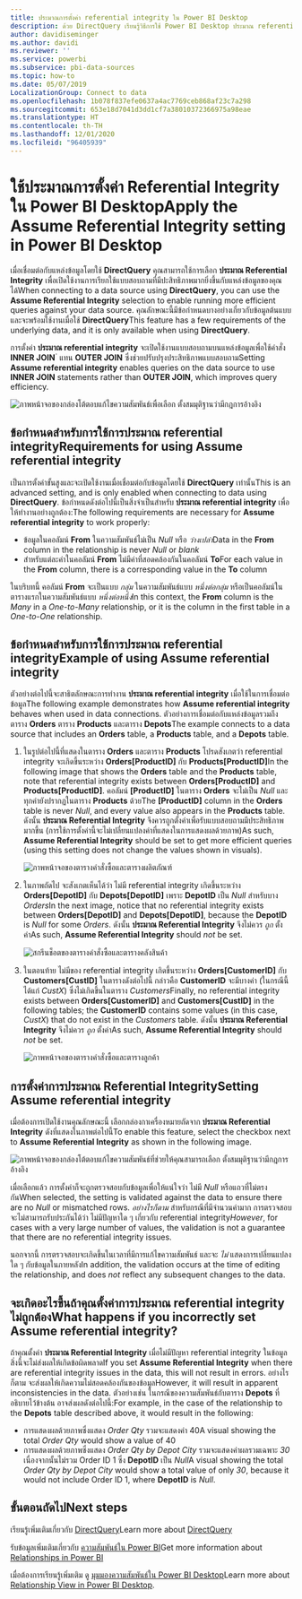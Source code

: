 ```yaml
---
title: ประมาณการตั้งค่า referential integrity ใน Power BI Desktop
description: ด้วย DirectQuery เรียนรู้วิธีการใช้ Power BI Desktop ประมาณ referential integrity
author: davidiseminger
ms.author: davidi
ms.reviewer: ''
ms.service: powerbi
ms.subservice: pbi-data-sources
ms.topic: how-to
ms.date: 05/07/2019
LocalizationGroup: Connect to data
ms.openlocfilehash: 1b078f837efe0637a4ac7769ceb868af23c7a298
ms.sourcegitcommit: 653e18d7041d3dd1cf7a38010372366975a98eae
ms.translationtype: HT
ms.contentlocale: th-TH
ms.lasthandoff: 12/01/2020
ms.locfileid: "96405939"
---
```

# <a name="apply-the-assume-referential-integrity-setting-in-power-bi-desktop"></a><span data-ttu-id="dc412-103">ใช้ประมาณการตั้งค่า Referential Integrity ใน Power BI Desktop</span><span class="sxs-lookup"><span data-stu-id="dc412-103">Apply the Assume Referential Integrity setting in Power BI Desktop</span></span>
<span data-ttu-id="dc412-104">เมื่อเชื่อมต่อกับแหล่งข้อมูลโดยใช้ **DirectQuery** คุณสามารถใช้การเลือก **ประมาณ Referential Integrity** เพื่อเปิดใช้งานการเรียกใช้แบบสอบถามที่มีปะสิทธิภาพมากยิ่งขึ้นกับแหล่งข้อมูลของคุณได้</span><span class="sxs-lookup"><span data-stu-id="dc412-104">When connecting to a data source using **DirectQuery**, you can use the **Assume Referential Integrity** selection to enable running more efficient queries against your data source.</span></span> <span data-ttu-id="dc412-105">คุณลักษณะนี้มีข้อกำหนดบางอย่างเกี่ยวกับข้อมูลต้นแบบ และจะพร้อมใช้งานเมื่อใช้ **DirectQuery**</span><span class="sxs-lookup"><span data-stu-id="dc412-105">This feature has a few requirements of the underlying data, and it is only available when using **DirectQuery**.</span></span>

<span data-ttu-id="dc412-106">การตั้งค่า **ประมาณ referential integrity** จะเปิดใช้งานแบบสอบถามบนแหล่งข้อมูลเพื่อใช้คำสั่ง **INNER JOIN** ่ แทน **OUTER JOIN** ซึ่งช่วยปรับปรุงประสิทธิภาพแบบสอบถาม</span><span class="sxs-lookup"><span data-stu-id="dc412-106">Setting **Assume referential integrity** enables queries on the data source to use **INNER JOIN** statements rather than **OUTER JOIN**, which improves query efficiency.</span></span>

![ภาพหน้าจอของกล่องโต้ตอบแก้ไขความสัมพันธ์เพื่อเลือก ตั้งสมมุติฐานว่ามีกฎการอ้างอิง](media/desktop-assume-referential-integrity/assume-referential-integrity_1.png)

## <a name="requirements-for-using-assume-referential-integrity"></a><span data-ttu-id="dc412-108">ข้อกำหนดสำหรับการใช้การประมาณ referential integrity</span><span class="sxs-lookup"><span data-stu-id="dc412-108">Requirements for using Assume referential integrity</span></span>
<span data-ttu-id="dc412-109">เป็นการตั้งค่าขั้นสูงและจะเปิดใช้งานเมื่อเชื่อมต่อกับข้อมูลโดยใช้ **DirectQuery** เท่านั้น</span><span class="sxs-lookup"><span data-stu-id="dc412-109">This is an advanced setting, and is only enabled when connecting to data using **DirectQuery**.</span></span> <span data-ttu-id="dc412-110">ข้อกำหนดดังต่อไปนี้เป็นสิ่งจำเป็นสำหรับ **ประมาณ referential integrity** เพื่อให้ทำงานอย่างถูกต้อง:</span><span class="sxs-lookup"><span data-stu-id="dc412-110">The following requirements are necessary for **Assume referential integrity** to work properly:</span></span>

* <span data-ttu-id="dc412-111">ข้อมูลในคอลัมน์ **From** ในความสัมพันธ์ไม่เป็น *Null* หรือ *ว่างเปล่า*</span><span class="sxs-lookup"><span data-stu-id="dc412-111">Data in the **From** column in the relationship is never *Null* or *blank*</span></span>
* <span data-ttu-id="dc412-112">สำหรับแต่ละค่าในคอลัมน์ **From** ไม่มีค่าที่สอดคล้องกันในคอลัมน์ **To**</span><span class="sxs-lookup"><span data-stu-id="dc412-112">For each value in the **From** column, there is a corresponding value in the **To** column</span></span>

<span data-ttu-id="dc412-113">ในบริบทนี้ คอลัมน์ **From** จะเป็นแบบ *กลุ่ม* ในความสัมพันธ์แบบ *หนึ่งต่อกลุ่ม* หรือเป็นคอลัมน์ในตารางแรกในความสัมพันธ์แบบ *หนึ่งต่อหนึ่ง*</span><span class="sxs-lookup"><span data-stu-id="dc412-113">In this context, the **From** column is the *Many* in a *One-to-Many* relationship, or it is the column in the first table in a *One-to-One* relationship.</span></span>

## <a name="example-of-using-assume-referential-integrity"></a><span data-ttu-id="dc412-114">ข้อกำหนดสำหรับการใช้การประมาณ referential integrity</span><span class="sxs-lookup"><span data-stu-id="dc412-114">Example of using Assume referential integrity</span></span>
<span data-ttu-id="dc412-115">ตัวอย่างต่อไปนี้จะสาธิตลักษณะการทำงาน **ประมาณ referential integrity** เมื่อใช้ในการเชื่อมต่อข้อมูล</span><span class="sxs-lookup"><span data-stu-id="dc412-115">The following example demonstrates how **Assume referential integrity** behaves when used in data connections.</span></span> <span data-ttu-id="dc412-116">ตัวอย่างการเชื่อมต่อกับแหล่งข้อมูลรวมถึงตาราง **Orders** ตาราง **Products** และตาราง **Depots**</span><span class="sxs-lookup"><span data-stu-id="dc412-116">The example connects to a data source that includes an **Orders** table, a **Products** table, and a **Depots** table.</span></span>

1. <span data-ttu-id="dc412-117">ในรูปต่อไปนี้ที่แสดงในตาราง **Orders** และตาราง **Products** โปรดสังเกตว่า referential integrity จะเกิดขึ้นระหว่าง **Orders[ProductID]** กับ **Products[ProductID]**</span><span class="sxs-lookup"><span data-stu-id="dc412-117">In the following image that shows the **Orders** table and the **Products** table, note that referential integrity exists between **Orders[ProductID]** and **Products[ProductID]**.</span></span> <span data-ttu-id="dc412-118">คอลัมน์ **[ProductID]** ในตาราง **Orders** จะไม่เป็น *Null* และทุกค่ายังปรากฏในตาราง **Products** ด้วย</span><span class="sxs-lookup"><span data-stu-id="dc412-118">The **[ProductID]** column in the **Orders** table is never *Null*, and every value also appears in the **Products** table.</span></span> <span data-ttu-id="dc412-119">ดังนั้น **ประมาณ Referential Integrity** จึงควรถูกตั้งค่าเพื่อรับแบบสอบถามมีประสิทธิภาพมากขึ้น (การใช้การตั้งค่านี้จะไม่เปลี่ยนแปลงค่าที่แสดงในการแสดงผลด้วยภาพ)</span><span class="sxs-lookup"><span data-stu-id="dc412-119">As such, **Assume Referential Integrity** should be set to get more efficient queries (using this setting does not change the values shown in visuals).</span></span>
   
   ![ภาพหน้าจอของตารางคำสั่งซื้อและตารางผลิตภัณฑ์](media/desktop-assume-referential-integrity/assume-referential-integrity_2.png)
2. <span data-ttu-id="dc412-121">ในภาพถัดไป จะสังเกตเห็นได้ว่า ไม่มี referential integrity เกิดขึ้นระหว่าง **Orders[DepotID]** กับ **Depots[DepotID]** เพราะ **DepotID** เป็น *Null* สำหรับบาง *Orders*</span><span class="sxs-lookup"><span data-stu-id="dc412-121">In the next image, notice that no referential integrity exists between **Orders[DepotID]** and **Depots[DepotID]**, because the **DepotID** is *Null* for some *Orders*.</span></span> <span data-ttu-id="dc412-122">ดังนั้น **ประมาณ Referential Integrity** จึงไม่ควร *ถูก* ตั้งค่า</span><span class="sxs-lookup"><span data-stu-id="dc412-122">As such, **Assume Referential Integrity** should *not* be set.</span></span>
   
   ![สกรีนช็อตของตารางคำสั่งซื้อและตารางคลังสินค้า](media/desktop-assume-referential-integrity/assume-referential-integrity_3.png)
3. <span data-ttu-id="dc412-124">ในตอนท้าย ไม่มีของ referential integrity เกิดขึ้นระหว่าง **Orders[CustomerID]** กับ **Customers[CustID]** ในตารางดังต่อไปนี้ กล่าวคือ **CustomerID** จะมีบางค่า (ในกรณีนี้ ได้แก่ *CustX*) ซึ่งไม่เกิดขึ้นในตาราง *Customers*</span><span class="sxs-lookup"><span data-stu-id="dc412-124">Finally, no referential integrity exists between **Orders[CustomerID]** and **Customers[CustID]** in the following tables; the **CustomerID** contains some values (in this case, *CustX*) that do not exist in the *Customers* table.</span></span> <span data-ttu-id="dc412-125">ดังนั้น **ประมาณ Referential Integrity** จึงไม่ควร *ถูก* ตั้งค่า</span><span class="sxs-lookup"><span data-stu-id="dc412-125">As such, **Assume Referential Integrity** should *not* be set.</span></span>
   
   ![ภาพหน้าจอของตารางคำสั่งซื้อและตารางลูกค้า](media/desktop-assume-referential-integrity/assume-referential-integrity_4.png)

## <a name="setting-assume-referential-integrity"></a><span data-ttu-id="dc412-127">การตั้งค่าการประมาณ Referential Integrity</span><span class="sxs-lookup"><span data-stu-id="dc412-127">Setting Assume referential integrity</span></span>
<span data-ttu-id="dc412-128">เมื่อต้องการเปิดใช้งานคุณลักษณะนี้ เลือกกล่องกาเครื่องหมายถัดจาก **ประมาณ Referential Integrity** ดังที่แสดงในภาพต่อไปนี้</span><span class="sxs-lookup"><span data-stu-id="dc412-128">To enable this feature, select the checkbox next to **Assume Referential Integrity** as shown in the following image.</span></span>

![ภาพหน้าจอของกล่องโต้ตอบแก้ไขความสัมพันธ์ที่ช่วยให้คุณสามารถเลือก ตั้งสมมุติฐานว่ามีกฎการอ้างอิง](media/desktop-assume-referential-integrity/assume-referential-integrity_1.png)

<span data-ttu-id="dc412-130">เมื่อเลือกแล้ว การตั้งค่าก็จะถูกตรวจสอบกับข้อมูลเพื่อให้แน่ใจว่า ไม่มี *Null* หรือแถวที่ไม่ตรงกัน</span><span class="sxs-lookup"><span data-stu-id="dc412-130">When selected, the setting is validated against the data to ensure there are no *Null* or mismatched rows.</span></span> <span data-ttu-id="dc412-131">*อย่างไรก็ตาม* สำหรับกรณีที่มีจำนวนค่ามาก การตรวจสอบจะไม่สามารถรับประกันได้ว่า ไม่มีปัญหาใด ๆ เกี่ยวกับ referential integrity</span><span class="sxs-lookup"><span data-stu-id="dc412-131">*However*, for cases with a very large number of values, the validation is not a guarantee that there are no referential integrity issues.</span></span>

<span data-ttu-id="dc412-132">นอกจากนี้ การตรวจสอบจะเกิดขึ้นในเวลาที่มีการแก้ไขความสัมพันธ์ และจะ *ไม่* แสดงการเปลี่ยนแปลงใด ๆ กับข้อมูลในภายหลัง</span><span class="sxs-lookup"><span data-stu-id="dc412-132">In addition, the validation occurs at the time of editing the relationship, and does *not* reflect any subsequent changes to the data.</span></span>

## <a name="what-happens-if-you-incorrectly-set-assume-referential-integrity"></a><span data-ttu-id="dc412-133">จะเกิดอะไรขึ้นถ้าคุณตั้งค่าการประมาณ referential integrity ไม่ถูกต้อง</span><span class="sxs-lookup"><span data-stu-id="dc412-133">What happens if you incorrectly set Assume referential integrity?</span></span>
<span data-ttu-id="dc412-134">ถ้าคุณตั้งค่า **ประมาณ Referential Integrity** เมื่อไม่มีปัญหา referential integrity ในข้อมูล สิ่งนี้จะไม่ส่งผลให้เกิดข้อผิดพลาด</span><span class="sxs-lookup"><span data-stu-id="dc412-134">If you set **Assume Referential Integrity** when there are referential integrity issues in the data, this will not result in errors.</span></span> <span data-ttu-id="dc412-135">อย่างไรก็ตาม จะส่งผลให้เกิดความไม่สอดคล้องกันของข้อมูล</span><span class="sxs-lookup"><span data-stu-id="dc412-135">However, it will result in apparent inconsistencies in the data.</span></span> <span data-ttu-id="dc412-136">ตัวอย่างเช่น ในกรณีของความสัมพันธ์กับตาราง **Depots** ที่อธิบายไว้ข้างต้น อาจส่งผลดังต่อไปนี้:</span><span class="sxs-lookup"><span data-stu-id="dc412-136">For example, in the case of the relationship to the **Depots** table described above, it would result in the following:</span></span>

* <span data-ttu-id="dc412-137">การแสดงผลด้วยภาพซึ่งแสดง *Order Qty* รวมจะแสดงค่า 40</span><span class="sxs-lookup"><span data-stu-id="dc412-137">A visual showing the total *Order Qty* would show a value of 40</span></span>
* <span data-ttu-id="dc412-138">การแสดงผลด้วยภาพซึ่งแสดง *Order Qty by Depot City* รวมจะแสดงค่าผลรวมเฉพาะ *30* เนื่องจากนั้นไม่รวม Order ID 1 ซึ่ง **DepotID** เป็น *Null*</span><span class="sxs-lookup"><span data-stu-id="dc412-138">A visual showing the total *Order Qty by Depot City* would show a total value of only *30*, because it would not include Order ID 1, where **DepotID** is *Null*.</span></span>

## <a name="next-steps"></a><span data-ttu-id="dc412-139">ขั้นตอนถัดไป</span><span class="sxs-lookup"><span data-stu-id="dc412-139">Next steps</span></span>
<span data-ttu-id="dc412-140">เรียนรู้เพิ่มเติมเกี่ยวกับ [DirectQuery](desktop-use-directquery.md)</span><span class="sxs-lookup"><span data-stu-id="dc412-140">Learn more about [DirectQuery](desktop-use-directquery.md)</span></span>

<span data-ttu-id="dc412-141">รับข้อมูลเพิ่มเติมเกี่ยวกับ [ความสัมพันธ์ใน Power BI](../transform-model/desktop-create-and-manage-relationships.md)</span><span class="sxs-lookup"><span data-stu-id="dc412-141">Get more information about [Relationships in Power BI](../transform-model/desktop-create-and-manage-relationships.md)</span></span>

<span data-ttu-id="dc412-142">เมื่อต้องการเรียนรู้เพิ่มเติม ดู [มุมมองความสัมพันธ์ใน Power BI Desktop](../transform-model/desktop-relationship-view.md)</span><span class="sxs-lookup"><span data-stu-id="dc412-142">Learn more about [Relationship View in Power BI Desktop](../transform-model/desktop-relationship-view.md).</span></span>
